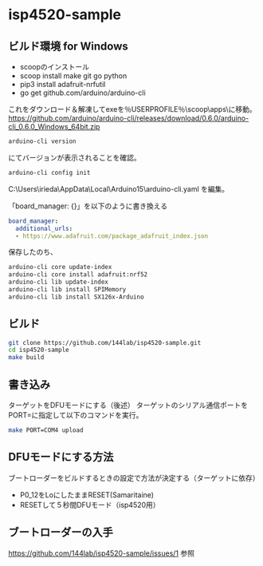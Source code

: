 # isp4520-sample

## ビルド環境 for Windows

- scoopのインストール
- scoop install make git go python
- pip3 install adafruit-nrfutil
- go get github.com/arduino/arduino-cli

これをダウンロード＆解凍してexeを％USERPROFILE％\scoop\apps\に移動。
https://github.com/arduino/arduino-cli/releases/download/0.6.0/arduino-cli_0.6.0_Windows_64bit.zip

```sh
arduino-cli version
```
にてバージョンが表示されることを確認。

```sh
arduino-cli config init
```

C:\Users\irieda\AppData\Local\Arduino15\arduino-cli.yaml を編集。

「board_manager: {}」を以下のように書き換える

```yaml
board_manager:
  additional_urls:
  - https://www.adafruit.com/package_adafruit_index.json
```

保存したのち、

```sh
arduino-cli core update-index
arduino-cli core install adafruit:nrf52
arduino-cli lib update-index
arduino-cli lib install SPIMemory
arduino-cli lib install SX126x-Arduino
```

## ビルド

```sh
git clone https://github.com/144lab/isp4520-sample.git
cd isp4520-sample
make build
```

## 書き込み
ターゲットをDFUモードにする（後述）
ターゲットのシリアル通信ポートをPORT=に指定して以下のコマンドを実行。
```sh
make PORT=COM4 upload
```

## DFUモードにする方法

ブートローダーをビルドするときの設定で方法が決定する（ターゲットに依存）

- P0_12をLoにしたままRESET(Samaritaine)
- RESETして５秒間DFUモード（isp4520用）

## ブートローダーの入手

https://github.com/144lab/isp4520-sample/issues/1 参照
